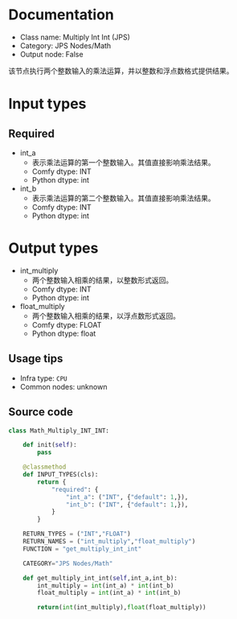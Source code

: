 
# Documentation
- Class name: Multiply Int Int (JPS)
- Category: JPS Nodes/Math
- Output node: False

该节点执行两个整数输入的乘法运算，并以整数和浮点数格式提供结果。

# Input types
## Required
- int_a
    - 表示乘法运算的第一个整数输入。其值直接影响乘法结果。
    - Comfy dtype: INT
    - Python dtype: int
- int_b
    - 表示乘法运算的第二个整数输入。其值直接影响乘法结果。
    - Comfy dtype: INT
    - Python dtype: int

# Output types
- int_multiply
    - 两个整数输入相乘的结果，以整数形式返回。
    - Comfy dtype: INT
    - Python dtype: int
- float_multiply
    - 两个整数输入相乘的结果，以浮点数形式返回。
    - Comfy dtype: FLOAT
    - Python dtype: float


## Usage tips
- Infra type: `CPU`
- Common nodes: unknown


## Source code
```python
class Math_Multiply_INT_INT:

    def init(self):
        pass

    @classmethod
    def INPUT_TYPES(cls):
        return {
            "required": {
                "int_a": ("INT", {"default": 1,}),
                "int_b": ("INT", {"default": 1,}),
            }
        }

    RETURN_TYPES = ("INT","FLOAT")
    RETURN_NAMES = ("int_multiply","float_multiply")
    FUNCTION = "get_multiply_int_int"

    CATEGORY="JPS Nodes/Math"

    def get_multiply_int_int(self,int_a,int_b):
        int_multiply = int(int_a) * int(int_b)
        float_multiply = int(int_a) * int(int_b)

        return(int(int_multiply),float(float_multiply))

```
